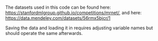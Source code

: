 The datasets used in this code can be found here: https://stanfordmlgroup.github.io/competitions/mrnet/, and here: https://data.mendeley.com/datasets/56rmx5bjcr/1

Saving the data and loading it in requires adjusting variable names but should operate the same afterwards.
